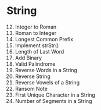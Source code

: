 # String

12. Integer to Roman
13. Roman to Integer
14. Longest Common Prefix
28. Implement strStr()
58. Length of Last Word
67. Add Binary
125. Valid Palindrome
151. Reverse Words in a String
344. Reverse String	
345. Reverse Vowels of a String	
383. Ransom Note
387. First Unique Character in a String
434. Number of Segments in a String
